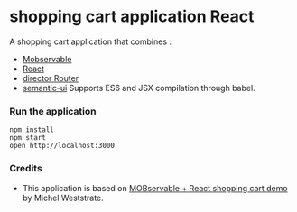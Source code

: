 shopping cart application React
======================

A shopping cart application that combines :  
  * [Mobservable](https://mweststrate.github.io/mobservable)
  * [React](https://facebook.github.io/react)
  * [director Router](https://www.npmjs.com/package/director)
  * [semantic-ui](http://semantic-ui.com/)
Supports ES6 and JSX compilation through babel.

### Run the application

```
npm install
npm start
open http://localhost:3000
```

### Credits

* This application is based on [MOBservable + React shopping cart demo](https://jsfiddle.net/mweststrate/46vL0phw/) by Michel Weststrate.
